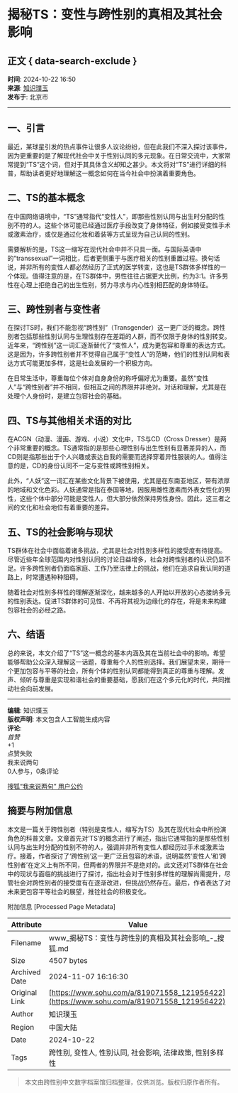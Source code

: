 # 揭秘TS：变性与跨性别的真相及其社会影响

## 正文 { data-search-exclude }


**时间**: 2024-10-22 16:50  
**来源**: [知识璞玉](https://www.sohu.com/a/m.sohu.com?spm=smpc.content-abroad.content.1.1730996140443Ww5uQpl)  
**发布于**: 北京市  

---

## 一、引言

最近，某球星引发的热点事件让很多人议论纷纷，但在此我们不深入探讨该事件，因为更重要的是了解现代社会中关于性别认同的多元现象。在日常交流中，大家常常提到“TS”这个词，但对于其具体含义却知之甚少。本文将对“TS”进行详细的科普，帮助读者更好地理解这一概念如何在当今社会中扮演着重要角色。

## 二、TS的基本概念

在中国网络语境中，“TS”通常指代“变性人”，即那些性别认同与出生时分配的性别不符的人。这些个体可能已经通过医疗手段改变了身体特征，例如接受变性手术或激素治疗，或仅是通过化妆和着装等方式呈现为自己认同的性别。

需要解析的是，TS这一缩写在现代社会中并不只具一面。与国际英语中的“transsexual”一词相比，后者更侧重于与医疗相关的性别重置过程。换句话说，并非所有的变性人都必然经历了正式的医学转变，这也是TS群体多样性的一个体现。值得注意的是，在TS群体中，男性往往占据更大比例，约为3:1。许多男性在心理上拒绝自己的出生性别，努力寻求与内心性别相匹配的身体特征。

## 三、跨性别者与变性者

在探讨TS时，我们不能忽视“跨性别”（Transgender）这一更广泛的概念。跨性别者包括那些性别认同与生理性别存在差距的人群，而不仅限于身体的性别转变。近年来，“跨性别”这一词汇逐渐替代了“变性人”，成为更包容和尊重的表达方式。这是因为，许多跨性别者并不觉得自己属于“变性人”的范畴，他们的性别认同和表达方式可能更加多样，这是社会发展的一个积极方向。

在日常生活中，尊重每位个体对自身身份的称呼偏好尤为重要。虽然“变性人”与“跨性别者”并不相同，但相互之间的界限并非绝对。对话和理解，尤其是在处理个人身份时，是建立包容社会的基础。

## 四、TS与其他相关术语的对比

在ACGN（动漫、漫画、游戏、小说）文化中，TS与CD（Cross Dresser）是两个非常重要的概念。TS通常指的是那些心理性别与出生性别有显著差异的人，而CD则是指那些出于个人兴趣或表达自我的需要而选择穿着异性服装的人。值得注意的是，CD的身份认同不一定与变性或跨性别相关。

此外，“人妖”这一词汇在某些文化背景下被使用，尤其是在东南亚地区，带有浓厚的地域和文化色彩。人妖通常是指在泰国等地，因服用雌性激素而外表女性化的男性，这些个体中部分可能是变性人，但大部分依然保持男性身份。因此，这三者之间的文化和社会地位有着重要的差异。

## 五、TS的社会影响与现状

TS群体在社会中面临着诸多挑战，尤其是社会对性别多样性的接受度有待提高。尽管近些年全球范围内对性别认同的讨论日益增多，社会对跨性别者的认识仍显不足。许多跨性别者仍面临家庭、工作乃至法律上的挑战，他们在追求自我认同的道路上，时常遭遇种种阻碍。

随着社会对性别多样性的理解逐渐深化，越来越多的人开始以开放的心态接纳多元的性别表达。促进TS群体的可见性、不再将其视为边缘化的存在，将是未来构建包容社会的必经之路。

## 六、结语

总的来说，本文介绍了“TS”这一概念的基本内涵及其在当前社会中的影响。希望能够帮助公众深入理解这一话题，尊重每个人的性别选择。我们展望未来，期待一个更加包容与平等的社会，所有个体的性别认同都能得到真正的尊重与理解。发声、倾听与尊重是实现和谐社会的重要基础，愿我们在这个多元化的时代，共同推动社会向前发展。

---

**编辑**: 知识璞玉  
**版权声明**: 本文包含人工智能生成内容  
**评论**:  
_首赞_  
+1  
点赞失败  
我来说两句  
0人参与，0条评论  

[搜狐“我来说两句” 用户公约](http://zt.pinglun.sohu.com/s2014/sljyhgy/index.shtml)

## 摘要与附加信息

<!-- tcd_abstract -->
本文是一篇关于跨性别者（特别是变性人，缩写为TS）及其在现代社会中所扮演角色的科普文章。文章首先对‘TS’的概念进行了阐述，指出它通常指的是那些性别认同与出生时分配的性别不符的人，强调并非所有变性人都经历过手术或激素治疗。接着，作者探讨了‘跨性别’这一更广泛且包容的术语，说明虽然‘变性人’和‘跨性别者’在定义上有所不同，但两者的界限并不是绝对的。此文还对TS群体在社会中的现状与面临的挑战进行了探讨，指出社会对于性别多样性的理解尚需提升，尽管社会对跨性别者的接受度有在逐渐改进，但挑战仍然存在。最后，作者表达了对未来更包容平等社会的展望，推铨社会的积极变化。
<!-- tcd_abstract_end -->

附加信息 [Processed Page Metadata]

| Attribute       | Value                                  |
|-----------------|----------------------------------------|
| Filename        | www_揭秘TS：变性与跨性别的真相及其社会影响_-_搜狐.md                             |
| Size            | 4507 bytes                           |
| Archived Date   | 2024-11-07 16:16:30                             |
| Original Link   | [https://www.sohu.com/a/819071558_121956422](https://www.sohu.com/a/819071558_121956422)                       |
| Author          | 知识璞玉                               |
| Region          | 中国大陆                               |
| Date            | 2024-10-22                                 |
| Tags            | 跨性别, 变性人, 性别认同, 社会影响, 法律政策, 性别多样性                                 |
>
> 本文由跨性别中文数字档案馆归档整理，仅供浏览。版权归原作者所有。
>